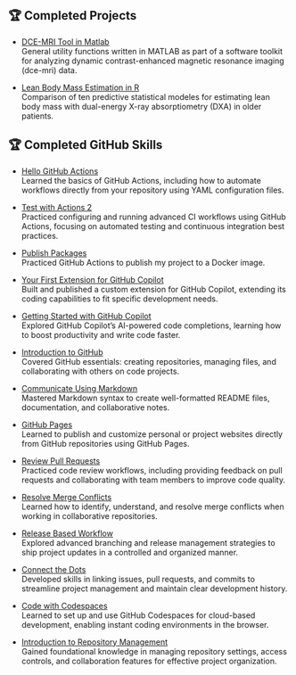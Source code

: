 ## 🏆 Completed Projects

- [DCE-MRI Tool in Matlab](https://github.com/Lua-Matlab-Python-R-J2EE/dce-mri-matlab)  
  General utility functions written in MATLAB as part of a software toolkit for analyzing dynamic contrast-enhanced magnetic resonance imaging (dce-mri) data.
  
- [Lean Body Mass Estimation in R](https://github.com/Lua-Matlab-Python-R-J2EE/LBM-R)  
  Comparison of ten predictive statistical modeles for estimating lean body mass with dual-energy X-ray absorptiometry (DXA) in older patients. 


## 🏆 Completed GitHub Skills

- [Hello GitHub Actions](https://github.com/Lua-Matlab-Python-R-J2EE/skills-hello-github-actions)  
  Learned the basics of GitHub Actions, including how to automate workflows directly from your repository using YAML configuration files.

- [Test with Actions 2](https://github.com/Lua-Matlab-Python-R-J2EE/skills-test-with-actions2)  
  Practiced configuring and running advanced CI workflows using GitHub Actions, focusing on automated testing and continuous integration best practices.

- [Publish Packages](https://github.com/Lua-Matlab-Python-R-J2EE/skills-publish-packages)  
  Practiced GitHub Actions to publish my project to a Docker image.

- [Your First Extension for GitHub Copilot](https://github.com/Lua-Matlab-Python-R-J2EE/skills-your-first-extension-for-github-copilot)  
  Built and published a custom extension for GitHub Copilot, extending its coding capabilities to fit specific development needs.

- [Getting Started with GitHub Copilot](https://github.com/Lua-Matlab-Python-R-J2EE/skills-getting-started-with-github-copilot)  
  Explored GitHub Copilot’s AI-powered code completions, learning how to boost productivity and write code faster.

- [Introduction to GitHub](https://github.com/Lua-Matlab-Python-R-J2EE/skills-introduction-to-github)  
  Covered GitHub essentials: creating repositories, managing files, and collaborating with others on code projects.

- [Communicate Using Markdown](https://github.com/Lua-Matlab-Python-R-J2EE/skills-communicate-using-markdown)  
  Mastered Markdown syntax to create well-formatted README files, documentation, and collaborative notes.

- [GitHub Pages](https://github.com/Lua-Matlab-Python-R-J2EE/skills-github-pages)  
  Learned to publish and customize personal or project websites directly from GitHub repositories using GitHub Pages.

- [Review Pull Requests](https://github.com/Lua-Matlab-Python-R-J2EE/skills-review-pull-requests)  
  Practiced code review workflows, including providing feedback on pull requests and collaborating with team members to improve code quality.

- [Resolve Merge Conflicts](https://github.com/Lua-Matlab-Python-R-J2EE/skills-resolve-merge-conflicts)  
  Learned how to identify, understand, and resolve merge conflicts when working in collaborative repositories.

- [Release Based Workflow](https://github.com/Lua-Matlab-Python-R-J2EE/skills-release-based-workflow)  
  Explored advanced branching and release management strategies to ship project updates in a controlled and organized manner.

- [Connect the Dots](https://github.com/Lua-Matlab-Python-R-J2EE/skills-connect-the-dots)  
  Developed skills in linking issues, pull requests, and commits to streamline project management and maintain clear development history.

- [Code with Codespaces](https://github.com/Lua-Matlab-Python-R-J2EE/skills-code-with-codespaces)  
  Learned to set up and use GitHub Codespaces for cloud-based development, enabling instant coding environments in the browser.

- [Introduction to Repository Management](https://github.com/Lua-Matlab-Python-R-J2EE/skills-introduction-to-repository-management)  
  Gained foundational knowledge in managing repository settings, access controls, and collaboration features for effective project organization.
